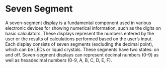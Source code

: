 # Seven Segment 
A seven-segment display is a fundamental component used in various electronic devices for showing numerical information, such as the digits on basic calculators. These displays represent the numbers entered by the user or the results of calculations performed based on the user’s input. Each display consists of seven segments (excluding the decimal point), which can be LEDs or liquid crystals. These segments have two states: on and off. Seven-segment displays can represent decimal numbers (0-9) as well as hexadecimal numbers (0-9, A, B, C, D, E, F).
